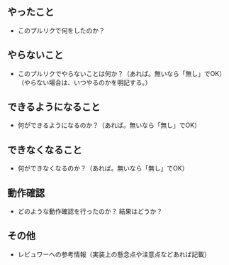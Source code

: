 ## やったこと

* このプルリクで何をしたのか？

## やらないこと

* このプルリクでやらないことは何か？（あれば。無いなら「無し」でOK）（やらない場合は、いつやるのかを明記する。）

## できるようになること

* 何ができるようになるのか？（あれば。無いなら「無し」でOK）

## できなくなること

* 何ができなくなるのか？（あれば。無いなら「無し」でOK）

## 動作確認

* どのような動作確認を行ったのか？ 結果はどうか？

## その他

* レビュワーへの参考情報（実装上の懸念点や注意点などあれば記載）